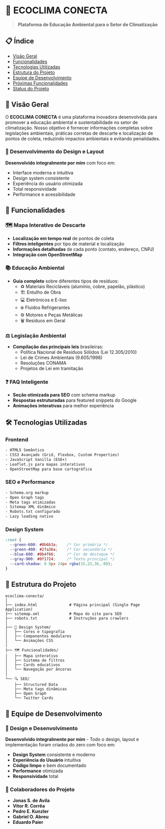 # 🌱 ECOCLIMA CONECTA

> **Plataforma de Educação Ambiental para o Setor de Climatização**

## 📋 Índice
- [Visão Geral](#visão-geral)
- [Funcionalidades](#funcionalidades)
- [Tecnologias Utilizadas](#tecnologias-utilizadas)
- [Estrutura do Projeto](#estrutura-do-projeto)
- [Equipe de Desenvolvimento](#equipe-de-desenvolvimento)
- [Próximas Funcionalidades](#próximas-funcionalidades)
- [Status do Projeto](#status-do-projeto)

## 🎯 Visão Geral

O **ECOCLIMA CONECTA** é uma plataforma inovadora desenvolvida para promover a educação ambiental e sustentabilidade no setor de climatização. Nosso objetivo é fornecer informações completas sobre legislações ambientais, práticas corretas de descarte e localização de pontos de coleta, reduzindo impactos ambientais e evitando penalidades.

### 🎨 Desenvolvimento do Design e Layout
**Desenvolvido integralmente por mim** com foco em:
- Interface moderna e intuitiva
- Design system consistente
- Experiência do usuário otimizada
- Total responsividade
- Performance e acessibilidade

## 🚀 Funcionalidades

### 🗺️ Mapa Interativo de Descarte
- **Localização em tempo real** de pontos de coleta
- **Filtros inteligentes** por tipo de material e localização
- **Informações detalhadas** de cada ponto (contato, endereço, CNPJ)
- **Integração com OpenStreetMap**

### 📚 Educação Ambiental
- **Guia completo** sobre diferentes tipos de resíduos:
  - ♻️ Materiais Recicláveis (alumínio, cobre, papelão, plástico)
  - 🏗️ Entulho de Obra
  - 💻 Eletrônicos e E-lixo
  - ❄️ Fluidos Refrigerantes
  - ⚙️ Motores e Peças Metálicas
  - 🗑️ Resíduos em Geral

### ⚖️ Legislação Ambiental
- **Compilação das principais leis** brasileiras:
  - Política Nacional de Resíduos Sólidos (Lei 12.305/2010)
  - Lei de Crimes Ambientais (9.605/1998)
  - Resoluções CONAMA
  - Projetos de Lei em tramitação

### ❓ FAQ Inteligente
- **Seção otimizada para SEO** com schema markup
- **Respostas estruturadas** para featured snippets do Google
- **Animações interativas** para melhor experiência

## 🛠 Tecnologias Utilizadas

### Frontend
```html
- HTML5 Semântico
- CSS3 Avançado (Grid, Flexbox, Custom Properties)
- JavaScript Vanilla (ES6+)
- Leaflet.js para mapas interativos
- OpenStreetMap para base cartográfica
```

### SEO e Performance
```html
- Schema.org markup
- Open Graph tags
- Meta tags otimizadas
- Sitemap XML dinâmico
- Robots.txt configurado
- Lazy loading nativo
```

### Design System
```css
:root {
  --green-600: #0b6b3a;    /* Cor primária */
  --green-400: #2fa36a;    /* Cor secundária */
  --blue-600: #0b4f66;     /* Cor de destaque */
  --gray-900: #0f1724;     /* Texto principal */
  --card-shadow: 0 8px 24px rgba(15,23,36,.08);
}
```

## 📁 Estrutura do Projeto

```
ecoclima-conecta/
│
├── index.html              # Página principal (Single Page Application)
├── sitemap.xml             # Mapa do site para SEO
├── robots.txt              # Instruções para crawlers
│
├── 📱 Design System/
│   ├── Cores e tipografia
│   ├── Componentes modulares
│   └── Animações CSS
│
├── 🗺️ Funcionalidades/
│   ├── Mapa interativo
│   ├── Sistema de filtros
│   ├── Cards educativos
│   └── Navegação por âncoras
│
└── 🔍 SEO/
    ├── Structured Data
    ├── Meta tags dinâmicas
    ├── Open Graph
    └── Twitter Cards
```


## 👥 Equipe de Desenvolvimento

### 🎨 Design e Desenvolvimento
**Desenvolvido integralmente por mim** - Todo o design, layout e implementação foram criados do zero com foco em:

- **Design System** consistente e moderno
- **Experiência do Usuário** intuitiva
- **Código limpo** e bem documentado
- **Performance** otimizada
- **Responsividade** total

### 🤝 Colaboradores do Projeto
- **Jonas S. de Avila**
- **Vitor R. Corrêa** 
- **Pedro E. Kunzler**
- **Gabriel O. Abreu**
- **Eduardo Paier**
